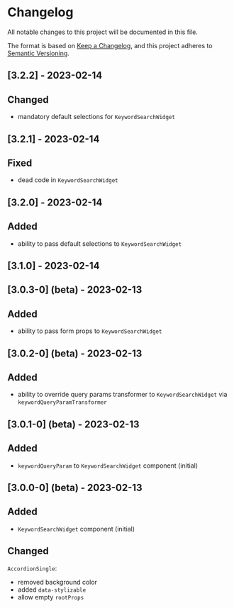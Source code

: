 # Changelog

All notable changes to this project will be documented in this file.

The format is based on [Keep a Changelog](https://keepachangelog.com/en/1.0.0/), and this project adheres
to [Semantic Versioning](https://semver.org/spec/v2.0.0.html).

## [3.2.2] - 2023-02-14

## Changed

- mandatory default selections for `KeywordSearchWidget`

## [3.2.1] - 2023-02-14

## Fixed

- dead code in `KeywordSearchWidget`

## [3.2.0] - 2023-02-14

## Added

- ability to pass default selections to `KeywordSearchWidget`

## [3.1.0] - 2023-02-14

## [3.0.3-0] (beta) - 2023-02-13

## Added

- ability to pass form props to `KeywordSearchWidget`

## [3.0.2-0] (beta) - 2023-02-13

## Added

- ability to override query params transformer to `KeywordSearchWidget` via `keywordQueryParamTransformer`

## [3.0.1-0] (beta) - 2023-02-13

## Added

- `keywordQueryParam` to `KeywordSearchWidget` component (initial)

## [3.0.0-0] (beta) - 2023-02-13

## Added

- `KeywordSearchWidget` component (initial)

## Changed

`AccordionSingle`:

- removed background color
- added `data-stylizable`
- allow empty `rootProps`

[v3.0.0-0]: https://github.com/elkrange/maroon-bells-react-integration/compare/v2.0.0-0...v3.0.0-0
